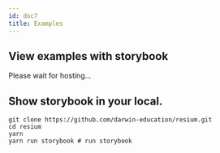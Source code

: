 ```yaml
---
id: doc7
title: Examples
---
```


## View examples with storybook
Please wait for hosting...


## Show storybook in your local.

```
git clone https://github.com/darwin-education/resium.git
cd resium
yarn
yarn run storybook # run storybook
```
